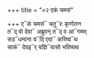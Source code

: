 +++
title = "०२ एकं चमसं"

+++
ए᳓कं चमसं᳓ चतु᳓रः कृणोतन  
त᳓द् वो देवा᳓ अब्रुवन् त᳓द् व आ᳓गमम्  
सउ᳓धन्वना य᳓दि एवा᳓ करिष्य᳓थ  
साकं᳓ देवइ᳓र् यज्ञि᳓यासो भविष्यथ